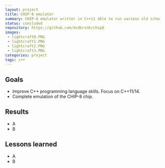 ```yaml
---
layout: project
title: CHIP-8 emulator
summary: CHIP-8 emulator writter in C++11 able to run various old school games.
status: concluded
repository: https://github.com/dvdbrink/chip8
images:
 - lightcraft0.PNG
 - lightcraft1.PNG
 - lightcraft2.PNG
 - lightcraft3.PNG
categories: project
tags: c++
---
```


## Goals
* Improve C++ programming language skills. Focus on C++11/14.
* Complete emulation of the CHIP-8 chip.

## Results
* A
* B

## Lessons learned
* A
* B
